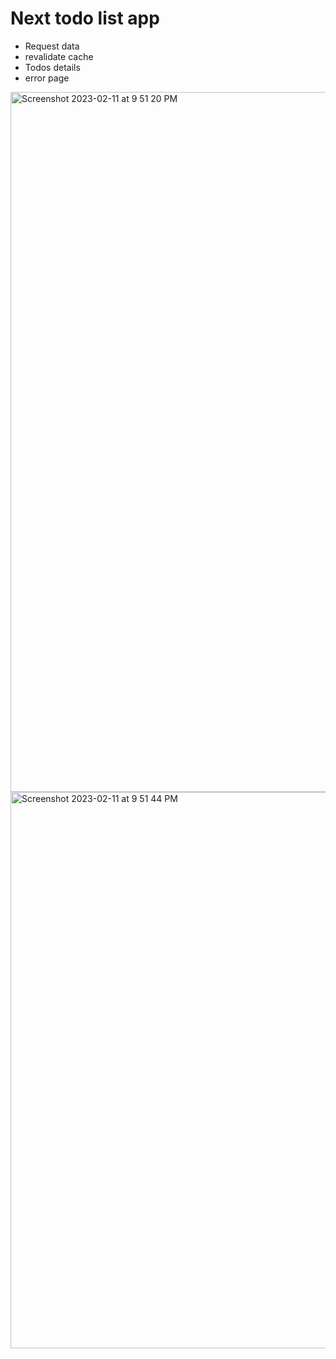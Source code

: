 # Next todo list app

- Request data
- revalidate cache
- Todos details
- error page

<img width="1120" alt="Screenshot 2023-02-11 at 9 51 20 PM" src="https://user-images.githubusercontent.com/37992878/218290228-ea72d0b0-39ca-48e2-a0f4-31267d932603.png">


<img width="890" alt="Screenshot 2023-02-11 at 9 51 44 PM" src="https://user-images.githubusercontent.com/37992878/218290232-c21e85aa-c212-4f54-a702-15e411acf239.png">
